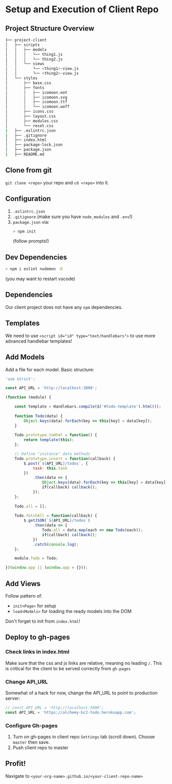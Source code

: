 Setup and Execution of Client Repo
===

## Project Structure Overview

```sh
├── project-client
│   ├── scripts
│   │   ├── models
│   │   │   └── thing1.js
│   │   │   └── thing2.js
│   │   └── views
│   │       └── <thing1>-view.js
│   │       └── <thing2>-view.js
│   └── styles
│       ├── base.css
│       ├── fonts
│       │   ├── icomoon.eot
│       │   ├── icomoon.svg
│       │   ├── icomoon.ttf
│       │   └── icomoon.woff
│       ├── icons.css
│       ├── layout.css
│       ├── modules.css
│       └── reset.css
|   ├── .eslintrc.json
|   ├── .gitignore
│   ├── index.html
│   ├── package-lock.json
│   ├── package.json
|   ├── README.md
```

## Clone from git

`git clone <repo>` your repo and `cd <repo>` into it.

## Configuration

1. `.eslintrc.json`
1. `.gitignore` (make sure you have `node_modules` and `.env`!)
1. `package.json` via:
    ```sh
    > npm init
    ```
    (follow prompts!)

## Dev Dependencies

```sh
> npm i eslint nodemon -D
```

(you may want to restart vscode)

## Dependencies

Our client project does not have any `npm` dependencies.

## Templates

We need to use `<script id="id" type="text/handlebars">` to use more advanced handlebar templates!

## Add Models

Add a file for each model. Basic structure:

```js
'use strict';

const API_URL = 'http://localhost:3000';

(function (module) {

    const template = Handlebars.compile($('#todo-template').html());
    
    function Todo(data) {
        Object.keys(data).forEach(key => this[key] = data[key]);
    }
    
    Todo.prototype.toHtml = function() {
        return template(this);
    };

    // Define "instance" data methods
    Todo.prototype.insert = function(callback) {
        $.post(`${API_URL}/todos`, {
            task: this.task
        })
            .then(data => {
                Object.keys(data).forEach(key => this[key] = data[key]);
                if(callback) callback();
            });
    };
    
    Todo.all = [];
    
    Todo.fetchAll = function(callback) {
        $.getJSON(`${API_URL}/todos`)
            .then(data => {
                Todo.all = data.map(each => new Todo(each));
                if(callback) callback();
            })
            .catch(console.log);
    };

    module.Todo = Todo;

})(window.app || (window.app = {}));
```

## Add Views

Follow pattern of:

- `init<Page>` for setup
- `load<Models>` for loading the ready models into the DOM

Don't forget to init from `index.html`!

## Deploy to gh-pages

### Check links in index.html

Make sure that the css and js links are relative, meaning no leading `/`. This is critical
for the client to be served correctly from `gh-pages`

### Change API_URL

Somewhat of a hack for now, change the API_URL to point to production server:

```js
// const API_URL = 'http://localhost:3000';
const API_URL = 'https://alchemy-bc2-todo.herokuapp.com';
```

### Configure Gh-pages 

1. Turn on gh-pages in client repo `Settings` tab (scroll down). Choose `master` then save.
1. Push client repo to master

## Profit!

Navigate to `<your-org-name>.github.io/<your-client-repo-name>`



